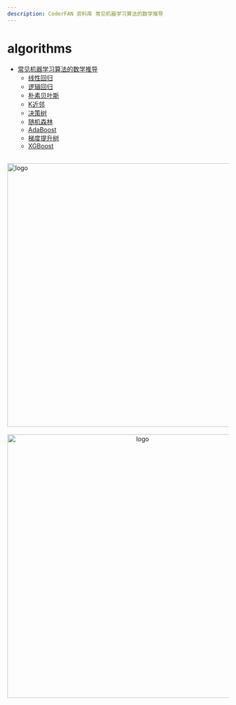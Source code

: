 ```yaml
---
description: CoderFAN 资料库 常见机器学习算法的数学推导
---
```


# algorithms
  
-   [常见机器学习算法的数学推导](README.md)
    -   [线性回归](ai_math/LinearRegression.md)
    -   [逻辑回归](ai_math/LogisticRegression.md)
    -   [朴素贝叶斯](ai_math/SimpleBayes.md)
    -   [K近邻](ai_math/KNN.md)
    -   [决策树](ai_math/DecisionTrees.md)
    -   [随机森林](ai_math/RandomForest.md)
    -   [AdaBoost](ai_math/AdaBoost.md)
    -   [梯度提升树](ai_math/GBDT.md)
    -   [XGBoost](ai_math/XGBoost.md)


<br />
<img  src='/img/bjkb.PNG' width="600" alt="logo">
<br />
<br />
<div align="center">

<img  src='/img/01.jpeg' width="600" alt="logo" />
</div>
<br />
<br />
